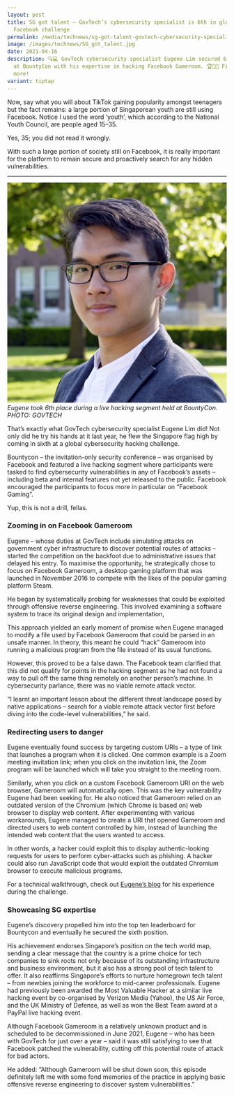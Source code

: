 ```yaml
---
layout: post
title: SG got talent — GovTech’s cybersecurity specialist is 6th in global
  Facebook challenge
permalink: /media/technews/sg-got-talent-govtech-cybersecurity-specialist-sixth-in-global-facebook-challenge/
image: /images/technews/SG_got_talent.jpg
date: 2021-04-16
description: 🔍💻 GovTech cybersecurity specialist Eugene Lim secured 6th place
  at BountyCon with his expertise in hacking Facebook Gameroom. 🏆👨‍💻 Find out
  more!
variant: tiptap
---
```

Now, say what you will about TikTok gaining popularity amongst teenagers but the fact remains: a large portion of Singaporean youth are still using Facebook. Notice I used the word ‘youth’, which according to the National Youth Council, are people aged 15–35. 

Yes, 35; you did not read it wrongly.

With such a large portion of society still on Facebook, it is really important for the platform to remain secure and proactively search for any hidden vulnerabilities.

---

![Eugene Lim, Cybersecurity Specialist](/images/technews/Eugenelim.jpg)
*Eugene took 6th place during a live hacking segment held at BountyCon. PHOTO: GOVTECH*

That’s exactly what GovTech cybersecurity specialist Eugene Lim did! Not only did he try his hands at it last year, he flew the Singapore flag high by coming in sixth at a global cybersecurity hacking challenge. 

Bountycon – the invitation-only security conference – was organised by Facebook and featured a live hacking segment where participants were tasked to find cybersecurity vulnerabilities in any of Facebook’s assets – including beta and internal features not yet released to the public. Facebook encouraged the participants to focus more in particular on “Facebook Gaming”.

Yup, this is not a drill, fellas. 

### **Zooming in on Facebook Gameroom**

Eugene – whose duties at GovTech include simulating attacks on government cyber infrastructure to discover potential routes of attacks – started the competition on the backfoot due to administrative issues that delayed his entry. To maximise the opportunity, he strategically chose to focus on Facebook Gameroom, a desktop gaming platform that was launched in November 2016 to compete with the likes of the popular gaming platform Steam. 

He began by systematically probing for weaknesses that could be exploited through offensive reverse engineering. This involved examining a software system to trace its original design and implementation,

This approach yielded an early moment of promise when Eugene managed to modify a file used by Facebook Gameroom that could be parsed in an unsafe manner. In theory, this meant he could “hack” Gameroom into running a malicious program from the file instead of its usual functions. 

However, this proved to be a false dawn. The Facebook team clarified that this did not qualify for points in the hacking segment as he had not found a way to pull off the same thing remotely on another person’s machine. In cybersecurity parlance, there was no viable remote attack vector.

“I learnt an important lesson about the different threat landscape posed by native applications – search for a viable remote attack vector first before diving into the code-level vulnerabilities,” he said. 


### **Redirecting users to danger**

Eugene eventually found success by targeting custom URIs – a type of link that launches a program when it is clicked. One common example is a Zoom meeting invitation link; when you click on the invitation link, the Zoom program will be launched which will take you straight to the meeting room. 

Similarly, when you click on a custom Facebook Gameroom URI on the web browser, Gameroom will automatically open. This was the key vulnerability Eugene had been seeking for. He also noticed that Gameroom relied on an outdated version of the Chromium (which Chrome is based on) web browser to display web content. After experimenting with various workarounds, Eugene managed to create a URI that opened Gameroom and directed users to web content controlled by him, instead of launching the intended web content that the users wanted to access. 



In other words, a hacker could exploit this to display authentic-looking requests for users to perform cyber-attacks such as phishing. A hacker could also run JavaScript code that would exploit the outdated Chromium browser to execute malicious programs.

For a technical walkthrough, check out [Eugene’s blog](https://spaceraccoon.dev/applying-offensive-reverse-engineering-to-facebook-gameroom) for his experience during the challenge.


### **Showcasing SG expertise**

Eugene’s discovery propelled him into the top ten leaderboard for Bountycon and eventually he secured the sixth position. 

His achievement endorses Singapore’s position on the tech  world map, sending a clear message that the country is a prime choice for tech companies to sink roots not only because of its outstanding infrastructure and business environment, but it  also has a  strong pool of tech talent to offer. It also reaffirms Singapore’s efforts to nurture homegrown tech talent – from newbies joining the workforce to mid-career professionals. Eugene had previously been awarded the Most Valuable Hacker at a similar live hacking event by co-organised by Verizon Media (Yahoo), the US Air Force, and the UK Ministry of Defense, as well as won the Best Team award at a PayPal live hacking event.

Although Facebook Gameroom is a relatively unknown product and is scheduled to be decommissioned in June 2021, Eugene – who has been with GovTech for just over a year – said it was still satisfying to see that Facebook patched the vulnerability, cutting off this potential route of attack for bad actors. 

He added: “Although Gameroom will be shut down soon, this episode definitely left me with some fond memories of the practice in applying basic offensive reverse engineering to discover system vulnerabilities.”